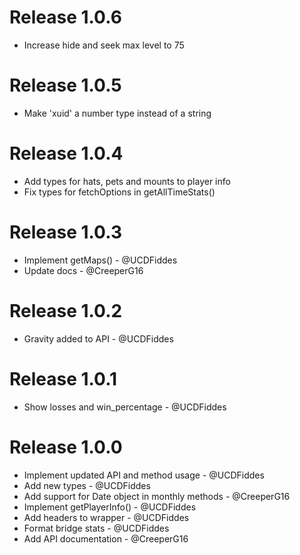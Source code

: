 # Release 1.0.6

-   Increase hide and seek max level to 75

# Release 1.0.5

-   Make 'xuid' a number type instead of a string

# Release 1.0.4

-   Add types for hats, pets and mounts to player info
-   Fix types for fetchOptions in getAllTimeStats()

# Release 1.0.3

-   Implement getMaps() - @UCDFiddes
-   Update docs - @CreeperG16

# Release 1.0.2

-   Gravity added to API - @UCDFiddes

# Release 1.0.1

-   Show losses and win_percentage - @UCDFiddes

# Release 1.0.0

-   Implement updated API and method usage - @UCDFiddes
-   Add new types - @UCDFiddes
-   Add support for Date object in monthly methods - @CreeperG16
-   Implement getPlayerInfo() - @UCDFiddes
-   Add headers to wrapper - @UCDFiddes
-   Format bridge stats - @UCDFiddes
-   Add API documentation - @CreeperG16
